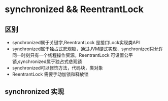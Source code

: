# synchronized && ReentrantLock
## 区别
* synchronized属于关键字,ReentrantLock 是接口Lock实现类API
* synchronized属于独占式悲观锁，通过JVM硬式实现，synchronized只允许同一时刻只有一个线程操作资源。ReentrantLock 可设置公平锁,synchronized属于独占式悲观锁
* synchronized可以修饰方法，代码块，类对象
* ReentrantLock 需要手动加锁和释放锁
## synchronized 实现
